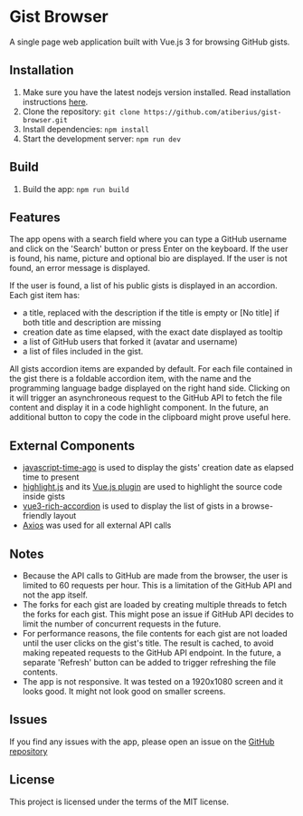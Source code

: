 # Gist Browser

A single page web application built with Vue.js 3 for browsing GitHub gists.

## Installation
1. Make sure you have the latest nodejs version installed. Read installation instructions [here](https://nodejs.org/en/download/). 
2. Clone the repository: `git clone https://github.com/atiberius/gist-browser.git`
3. Install dependencies: `npm install`
4. Start the development server: `npm run dev`

## Build
1. Build the app: `npm run build`

## Features
The app opens with a search field where you can type a GitHub username and click on the 'Search' button or press Enter on the keyboard.
If the user is found, his name, picture and optional bio are displayed. If the user is not found, an error message is displayed.

If the user is found, a list of his public gists is displayed in an accordion. Each gist item has:
- a title, replaced with the description if the title is empty or [No title] if both title and description are missing
- creation date as time elapsed, with the exact date displayed as tooltip
- a list of GitHub users that forked it (avatar and username)
- a list of files included in the gist.

All gists accordion items are expanded by default. For each file contained in the gist there is a foldable accordion item, with the name and the programming language badge displayed on the right hand side. Clicking on it will trigger an asynchroneous request to the GitHub API to fetch the file content and display it in a code highlight component.
In the future, an additional button to copy the code in the clipboard might prove useful here.


## External Components
- [javascript-time-ago](https://www.npmjs.com/package/javascript-time-ago) is used to display the gists' creation date as elapsed time to present
- [highlight.js](https://highlightjs.org/) and its [Vue.js plugin](https://github.com/highlightjs/vue-plugin) are used to highlight the source code inside gists
- [vue3-rich-accordion](https://www.npmjs.com/package/vue3-rich-accordion) is used to display the list of gists in a browse-friendly layout
- [Axios](https://axios-http.com/) was used for all external API calls

## Notes
- Because the API calls to GitHub are made from the browser, the user is limited to 60 requests per hour. This is a limitation of the GitHub API and not the app itself. 
- The forks for each gist are loaded by creating multiple threads to fetch the forks for each gist. This might pose an issue if GitHub API decides to limit the number of concurrent requests in the future.
- For performance reasons, the file contents for each gist are not loaded until the user clicks on the gist's title. The result is cached, to avoid making repeated requests to the GitHub API endpoint. In the future, a separate 'Refresh' button can be added to trigger refreshing the file contents.
- The app is not responsive. It was tested on a 1920x1080 screen and it looks good. It might not look good on smaller screens.

## Issues
If you find any issues with the app, please open an issue on the [GitHub repository](https://github.com/atiberius/gist-browser.git)

## License
This project is licensed under the terms of the MIT license.
